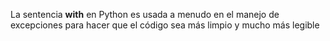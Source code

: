 La sentencia **with** en Python es usada a menudo en el manejo de excepciones para hacer que el código sea más limpio y mucho más legible